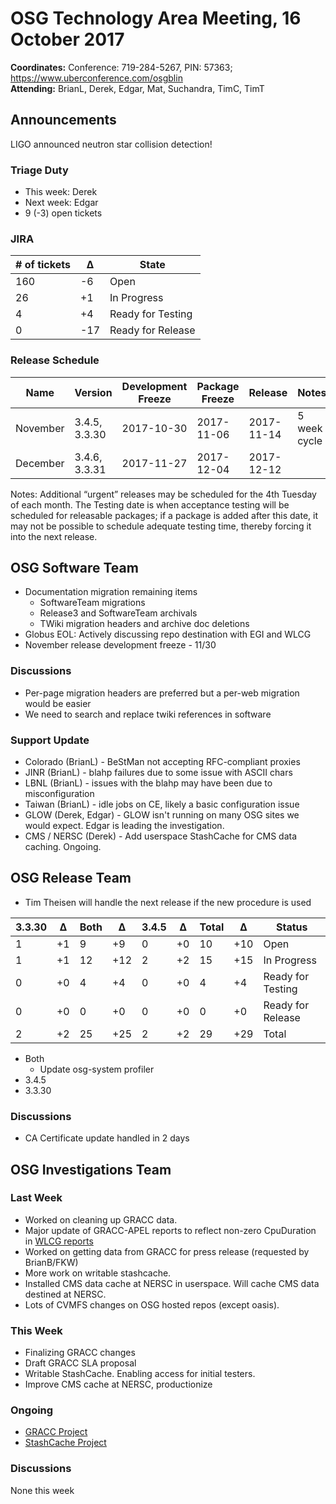 # OSG Technology Area Meeting, 16 October 2017

**Coordinates:** Conference: 719-284-5267, PIN: 57363; <https://www.uberconference.com/osgblin>  
**Attending:** BrianL, Derek, Edgar, Mat, Suchandra, TimC, TimT


## Announcements

LIGO announced neutron star collision detection!

### Triage Duty

-   This week: Derek
-   Next week: Edgar
-   9 (-3) open tickets


### JIRA

| # of tickets | &Delta; | State             |
|------------ |------- |----------------- |
| 160          | -6      | Open              |
| 26           | +1      | In Progress       |
| 4            | +4      | Ready for Testing |
| 0            | -17     | Ready for Release |


### Release Schedule

| Name     | Version       | Development Freeze | Package Freeze | Release    | Notes        |
|-------- |------------- |------------------ |-------------- |---------- |------------ |
| November | 3.4.5, 3.3.30 | 2017-10-30         | 2017-11-06     | 2017-11-14 | 5 week cycle |
| December | 3.4.6, 3.3.31 | 2017-11-27         | 2017-12-04     | 2017-12-12 |              |

Notes: Additional “urgent” releases may be scheduled for the 4th Tuesday of each month. The Testing date is when acceptance testing will be scheduled for releasable packages; if a package is added after this date, it may not be possible to schedule adequate testing time, thereby forcing it into the next release.  


## OSG Software Team

-   Documentation migration remaining items  
    -   SoftwareTeam migrations
    -   Release3 and SoftwareTeam archivals
    -   TWiki migration headers and archive doc deletions
-   Globus EOL: Actively discussing repo destination with EGI and WLCG
-   November release development freeze - 11/30


### Discussions

-   Per-page migration headers are preferred but a per-web migration would be easier
-   We need to search and replace twiki references in software


### Support Update

-   Colorado (BrianL) - BeStMan not accepting RFC-compliant proxies
-   JINR (BrianL) - blahp failures due to some issue with ASCII chars
-   LBNL (BrianL) - issues with the blahp may have been due to misconfiguration
-   Taiwan (BrianL) - idle jobs on CE, likely a basic configuration issue
-   GLOW (Derek, Edgar) - GLOW isn't running on many OSG sites we would expect.  Edgar is leading the investigation.
-   CMS / NERSC (Derek) - Add userspace StashCache for CMS data caching.  Ongoing.


## OSG Release Team

- Tim Theisen will handle the next release if the new procedure is used

| 3.3.30 | &Delta; | Both | &Delta; | 3.4.5 | &Delta; | Total | &Delta; | Status            |
|------- |-------- |----- |-------- |------ |-------- |------ |-------- |------------------ |
|  1     |  +1     |  9   |  +9     |  0    |  +0     | 10    | +10     | Open              |
|  1     |  +1     | 12   | +12     |  2    |  +2     | 15    | +15     | In Progress       |
|  0     |  +0     |  4   |  +4     |  0    |  +0     |  4    |  +4     | Ready for Testing |
|  0     |  +0     |  0   |  +0     |  0    |  +0     |  0    |  +0     | Ready for Release |
|  2     |  +2     | 25   | +25     |  2    |  +2     | 29    | +29     | Total             |

-   Both
    -   Update osg-system profiler
-   3.4.5
-   3.3.30


### Discussions

- CA Certificate update handled in 2 days

## OSG Investigations Team


### Last Week

-   Worked on cleaning up GRACC data.
-   Major update of GRACC-APEL reports to reflect non-zero CpuDuration in [WLCG reports](https://accounting.egi.eu/tier2/country/USA/sumcpu_days/SITE/DATE/2017/3/2017/9/lhc/onlyinfrajobs/)
-   Worked on getting data from GRACC for press release (requested by BrianB/FKW)
-   More work on writable stashcache.  
-   Installed CMS data cache at NERSC in userspace.  Will cache CMS data destined at NERSC.
-   Lots of CVMFS changes on OSG hosted repos (except oasis).

### This Week

-   Finalizing GRACC changes
- Draft GRACC SLA proposal
-   Writable StashCache. Enabling access for initial testers.
-   Improve CMS cache at NERSC, productionize

### Ongoing

-   [GRACC Project](https://jira.opensciencegrid.org/projects/GRACC/)
-   [StashCache Project](https://opensciencegrid.github.io/StashCache/)


### Discussions

None this week
